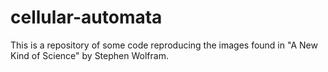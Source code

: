 # cellular-automata
This is a repository of some code reproducing the images found in "A New Kind of Science" by Stephen Wolfram.

